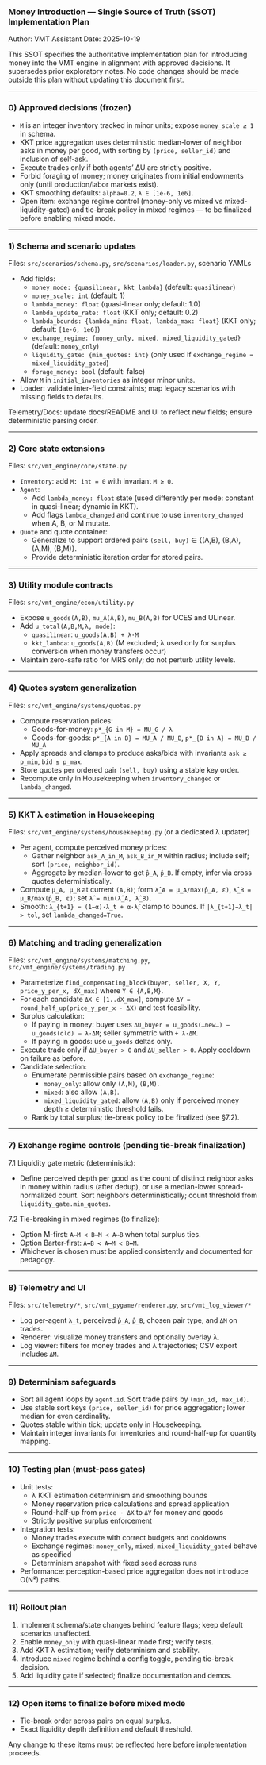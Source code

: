 ### Money Introduction — Single Source of Truth (SSOT) Implementation Plan

Author: VMT Assistant
Date: 2025-10-19

This SSOT specifies the authoritative implementation plan for introducing money into the VMT engine in alignment with approved decisions. It supersedes prior exploratory notes. No code changes should be made outside this plan without updating this document first.

---

### 0) Approved decisions (frozen)

- `M` is an integer inventory tracked in minor units; expose `money_scale ≥ 1` in schema.
- KKT price aggregation uses deterministic median-lower of neighbor asks in money per good, with sorting by `(price, seller_id)` and inclusion of self-ask.
- Execute trades only if both agents’ ΔU are strictly positive.
- Forbid foraging of money; money originates from initial endowments only (until production/labor markets exist).
- KKT smoothing defaults: `alpha=0.2`, `λ ∈ [1e-6, 1e6]`.
- Open item: exchange regime control (money-only vs mixed vs mixed-liquidity-gated) and tie-break policy in mixed regimes — to be finalized before enabling mixed mode.

---

### 1) Schema and scenario updates

Files: `src/scenarios/schema.py`, `src/scenarios/loader.py`, scenario YAMLs

- Add fields:
  - `money_mode: {quasilinear, kkt_lambda}` (default: `quasilinear`)
  - `money_scale: int` (default: 1)
  - `lambda_money: float` (quasi-linear only; default: 1.0)
  - `lambda_update_rate: float` (KKT only; default: 0.2)
  - `lambda_bounds: {lambda_min: float, lambda_max: float}` (KKT only; default: `[1e-6, 1e6]`)
  - `exchange_regime: {money_only, mixed, mixed_liquidity_gated}` (default: `money_only`)
  - `liquidity_gate: {min_quotes: int}` (only used if `exchange_regime = mixed_liquidity_gated`)
  - `forage_money: bool` (default: false)
- Allow `M` in `initial_inventories` as integer minor units.
- Loader: validate inter-field constraints; map legacy scenarios with missing fields to defaults.

Telemetry/Docs: update docs/README and UI to reflect new fields; ensure deterministic parsing order.

---

### 2) Core state extensions

Files: `src/vmt_engine/core/state.py`

- `Inventory`: add `M: int = 0` with invariant `M ≥ 0`.
- `Agent`:
  - Add `lambda_money: float` state (used differently per mode: constant in quasi-linear; dynamic in KKT).
  - Add flags `lambda_changed` and continue to use `inventory_changed` when A, B, or M mutate.
- `Quote` and quote container:
  - Generalize to support ordered pairs `(sell, buy)` ∈ {(A,B), (B,A), (A,M), (B,M)}.
  - Provide deterministic iteration order for stored pairs.

---

### 3) Utility module contracts

Files: `src/vmt_engine/econ/utility.py`

- Expose `u_goods(A,B)`, `mu_A(A,B)`, `mu_B(A,B)` for UCES and ULinear.
- Add `u_total(A,B,M,λ, mode)`:
  - `quasilinear`: `u_goods(A,B) + λ·M`
  - `kkt_lambda`: `u_goods(A,B)` (M excluded; λ used only for surplus conversion when money transfers occur)
- Maintain zero-safe ratio for MRS only; do not perturb utility levels.

---

### 4) Quotes system generalization

Files: `src/vmt_engine/systems/quotes.py`

- Compute reservation prices:
  - Goods-for-money: `p*_{G in M} = MU_G / λ`
  - Goods-for-goods: `p*_{A in B} = MU_A / MU_B`, `p*_{B in A} = MU_B / MU_A`
- Apply spreads and clamps to produce asks/bids with invariants `ask ≥ p_min`, `bid ≤ p_max`.
- Store quotes per ordered pair `(sell, buy)` using a stable key order.
- Recompute only in Housekeeping when `inventory_changed` or `lambda_changed`.

---

### 5) KKT λ estimation in Housekeeping

Files: `src/vmt_engine/systems/housekeeping.py` (or a dedicated λ updater)

- Per agent, compute perceived money prices:
  - Gather neighbor `ask_A_in_M`, `ask_B_in_M` within radius; include self; sort `(price, neighbor_id)`.
  - Aggregate by median-lower to get `p̂_A`, `p̂_B`. If empty, infer via cross quotes deterministically.
- Compute `μ_A, μ_B` at current `(A,B)`; form `λ̂_A = μ_A/max(p̂_A, ε)`, `λ̂_B = μ_B/max(p̂_B, ε)`; set `λ̂ = min(λ̂_A, λ̂_B)`.
- Smooth: `λ_{t+1} = (1−α)·λ_t + α·λ̂`; clamp to bounds. If `|λ_{t+1}−λ_t| > tol`, set `lambda_changed=True`.

---

### 6) Matching and trading generalization

Files: `src/vmt_engine/systems/matching.py`, `src/vmt_engine/systems/trading.py`

- Parameterize `find_compensating_block(buyer, seller, X, Y, price_y_per_x, dX_max)` where `Y ∈ {A,B,M}`.
- For each candidate `ΔX ∈ [1..dX_max]`, compute `ΔY = round_half_up(price_y_per_x · ΔX)` and test feasibility.
- Surplus calculation:
  - If paying in money: buyer uses `ΔU_buyer = u_goods(…new…) − u_goods(old) − λ·ΔM`; seller symmetric with `+ λ·ΔM`.
  - If paying in goods: use `u_goods` deltas only.
- Execute trade only if `ΔU_buyer > 0` and `ΔU_seller > 0`. Apply cooldown on failure as before.
- Candidate selection:
  - Enumerate permissible pairs based on `exchange_regime`:
    - `money_only`: allow only `(A,M)`, `(B,M)`.
    - `mixed`: also allow `(A,B)`.
    - `mixed_liquidity_gated`: allow `(A,B)` only if perceived money depth ≥ deterministic threshold fails.
  - Rank by total surplus; tie-break policy to be finalized (see §7.2).

---

### 7) Exchange regime controls (pending tie-break finalization)

7.1 Liquidity gate metric (deterministic):

- Define perceived depth per good as the count of distinct neighbor asks in money within radius (after dedup), or use a median-lower spread-normalized count. Sort neighbors deterministically; count threshold from `liquidity_gate.min_quotes`.

7.2 Tie-breaking in mixed regimes (to finalize):

- Option M-first: `A↔M ≺ B↔M ≺ A↔B` when total surplus ties.
- Option Barter-first: `A↔B ≺ A↔M ≺ B↔M`.
- Whichever is chosen must be applied consistently and documented for pedagogy.

---

### 8) Telemetry and UI

Files: `src/telemetry/*`, `src/vmt_pygame/renderer.py`, `src/vmt_log_viewer/*`

- Log per-agent `λ_t`, perceived `p̂_A`, `p̂_B`, chosen pair type, and `ΔM` on trades.
- Renderer: visualize money transfers and optionally overlay λ.
- Log viewer: filters for money trades and λ trajectories; CSV export includes `ΔM`.

---

### 9) Determinism safeguards

- Sort all agent loops by `agent.id`. Sort trade pairs by `(min_id, max_id)`.
- Use stable sort keys `(price, seller_id)` for price aggregation; lower median for even cardinality.
- Quotes stable within tick; update only in Housekeeping.
- Maintain integer invariants for inventories and round-half-up for quantity mapping.

---

### 10) Testing plan (must-pass gates)

- Unit tests:
  - λ KKT estimation determinism and smoothing bounds
  - Money reservation price calculations and spread application
  - Round-half-up from `price · ΔX` to `ΔY` for money and goods
  - Strictly positive surplus enforcement
- Integration tests:
  - Money trades execute with correct budgets and cooldowns
  - Exchange regimes: `money_only`, `mixed`, `mixed_liquidity_gated` behave as specified
  - Determinism snapshot with fixed seed across runs
- Performance: perception-based price aggregation does not introduce O(N²) paths.

---

### 11) Rollout plan

1) Implement schema/state changes behind feature flags; keep default scenarios unaffected.
2) Enable `money_only` with quasi-linear mode first; verify tests.
3) Add KKT λ estimation; verify determinism and stability.
4) Introduce `mixed` regime behind a config toggle, pending tie-break decision.
5) Add liquidity gate if selected; finalize documentation and demos.

---

### 12) Open items to finalize before mixed mode

- Tie-break order across pairs on equal surplus.
- Exact liquidity depth definition and default threshold.

Any change to these items must be reflected here before implementation proceeds.


